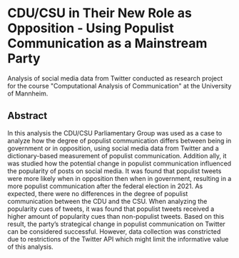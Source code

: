 # CDU/CSU in Their New Role as Opposition - Using Populist Communication as a Mainstream Party
Analysis of social media data from Twitter conducted as research project for the course "Computational Analysis of Communication" at the University of Mannheim.

## Abstract

In this analysis the CDU/CSU Parliamentary Group was used as a case to analyze how the degree of populist communication differs between being in government or in opposition, using social media data from Twitter and a dictionary-based measurement of populist communication. Addition ally, it was studied how the potential change in populist communication influenced the popularity of posts on social media. It was found that populist tweets were more likely when in opposition then when in government, resulting in a more populist communication after the federal election in 2021. As expected, there were no differences in the degree of populist communication between the CDU and the CSU. When analyzing the popularity cues of tweets, it was found that populist tweets received a higher amount of popularity cues than non-populist tweets. Based on this result, the party’s strategical change in populist communication on Twitter can be considered successful. However, data collection was constricted due to restrictions of the Twitter API which might limit the informative value of this analysis.
